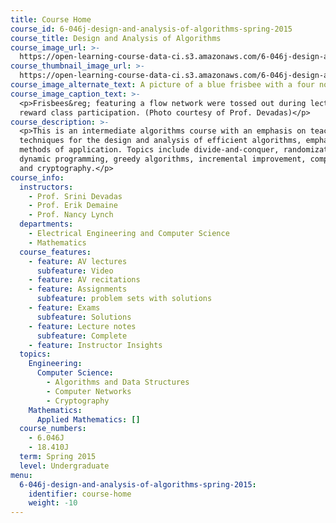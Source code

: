 ```yaml
---
title: Course Home
course_id: 6-046j-design-and-analysis-of-algorithms-spring-2015
course_title: Design and Analysis of Algorithms
course_image_url: >-
  https://open-learning-course-data-ci.s3.amazonaws.com/6-046j-design-and-analysis-of-algorithms-spring-2015/6afddb714577eef8db0746c89641b178_6-046js15.jpg
course_thumbnail_image_url: >-
  https://open-learning-course-data-ci.s3.amazonaws.com/6-046j-design-and-analysis-of-algorithms-spring-2015/c556fb05d3d917af1de8d68e6dd73c38_6-046js15-th.jpg
course_image_alternate_text: A picture of a blue frisbee with a four node graph printed on it.
course_image_caption_text: >-
  <p>Frisbees&reg; featuring a flow network were tossed out during lectures to
  reward class participation. (Photo courtesy of Prof. Devadas)</p>
course_description: >-
  <p>This is an intermediate algorithms course with an emphasis on teaching
  techniques for the design and analysis of efficient algorithms, emphasizing
  methods of application. Topics include divide-and-conquer, randomization,
  dynamic programming, greedy algorithms, incremental improvement, complexity,
  and cryptography.</p>
course_info:
  instructors:
    - Prof. Srini Devadas
    - Prof. Erik Demaine
    - Prof. Nancy Lynch
  departments:
    - Electrical Engineering and Computer Science
    - Mathematics
  course_features:
    - feature: AV lectures
      subfeature: Video
    - feature: AV recitations
    - feature: Assignments
      subfeature: problem sets with solutions
    - feature: Exams
      subfeature: Solutions
    - feature: Lecture notes
      subfeature: Complete
    - feature: Instructor Insights
  topics:
    Engineering:
      Computer Science:
        - Algorithms and Data Structures
        - Computer Networks
        - Cryptography
    Mathematics:
      Applied Mathematics: []
  course_numbers:
    - 6.046J
    - 18.410J
  term: Spring 2015
  level: Undergraduate
menu:
  6-046j-design-and-analysis-of-algorithms-spring-2015:
    identifier: course-home
    weight: -10
---
```

